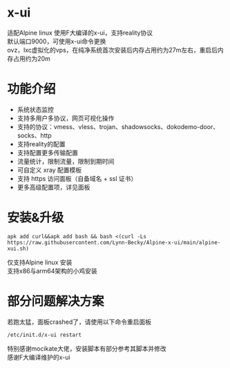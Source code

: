 # x-ui
适配Alpine linux  使用F大编译的x-ui，支持reality协议  
默认端口9000，可使用x-ui命令更换  
ovz，lxc虚拟化的vps，在纯净系统首次安装后内存占用约为27m左右，重启后内存占用约为20m

# 功能介绍

- 系统状态监控
- 支持多用户多协议，网页可视化操作
- 支持的协议：vmess、vless、trojan、shadowsocks、dokodemo-door、socks、http
- 支持reality的配置
- 支持配置更多传输配置
- 流量统计，限制流量，限制到期时间
- 可自定义 xray 配置模板
- 支持 https 访问面板（自备域名 + ssl 证书）
- 更多高级配置项，详见面板

# 安装&升级

```
apk add curl&&apk add bash && bash <(curl -Ls https://raw.githubusercontent.com/Lynn-Becky/Alpine-x-ui/main/alpine-xui.sh)
```
仅支持Alpine linux 安装  
支持x86与arm64架构的小鸡安装
# 部分问题解决方案
若跑太猛，面板crashed了，请使用以下命令重启面板
```
/etc/init.d/x-ui restart
```
特别感谢mocikate大佬，安装脚本有部分参考其脚本并修改  
感谢F大编译维护的x-ui
